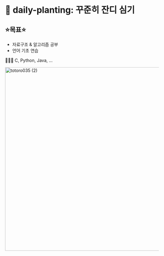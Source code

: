 # 🌱 daily-planting: 꾸준히 잔디 심기

## ⭐목표⭐
* 자료구조 & 알고리즘 공부
* 언어 기초 연습

👩🏻‍💻 C, Python, Java, ...

<img width="600" alt="totoro035 (2)" src= https://user-images.githubusercontent.com/102007066/170699272-d6093aaf-a78e-4da9-973e-43a72b67c465.jpg>



